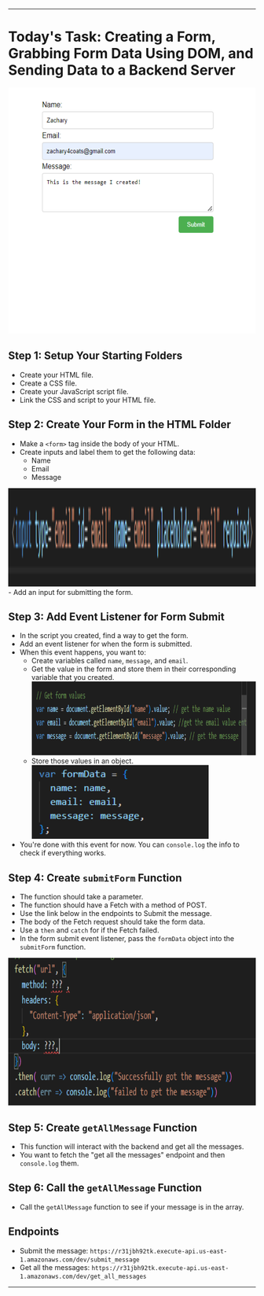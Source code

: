 

---

# Today's Task: Creating a Form, Grabbing Form Data Using DOM, and Sending Data to a Backend Server

<img src="images/frontend-design.png" alt="design file" style="height:500px;">

## Step 1: Setup Your Starting Folders

- Create your HTML file.
- Create a CSS file.
- Create your JavaScript script file.
- Link the CSS and script to your HTML file.

## Step 2: Create Your Form in the HTML Folder

- Make a `<form>` tag inside the body of your HTML.
- Create inputs and label them to get the following data:
  - Name
  - Email
  - Message
<img src="images/input-example.png" alt="input example" style="height:200px;">
- Add an input for submitting the form.

## Step 3: Add Event Listener for Form Submit

- In the script you created, find a way to get the form.
- Add an event listener for when the form is submitted.
- When this event happens, you want to:
  - Create variables called `name`, `message`, and `email`.
  - Get the value in the form and store them in their corresponding variable that you created.
    <img src="images/dom-get-elements.png" alt="example of getting values" style="height:150px;">
  - Store those values in an object.
    <img src="images/form-object.png" alt="store vales in object" style="height:150px;">
- You're done with this event for now. You can `console.log` the info to check if everything works.

## Step 4: Create `submitForm` Function

- The function should take a parameter.
- The function should have a Fetch with a method of POST.
- Use the link below in the endpoints to Submit the message.
- The body of the Fetch request should take the form data.
- Use a `then` and `catch` for if the Fetch failed.
- In the form submit event listener, pass the `formData` object into the `submitForm` function.
 <img src="images/fetch-example.png" alt="Post Fetch Example" style="height:300px;">

## Step 5: Create `getAllMessage` Function

- This function will interact with the backend and get all the messages.
- You want to fetch the "get all the messages" endpoint and then `console.log` them.

## Step 6: Call the `getAllMessage` Function

- Call the `getAllMessage` function to see if your message is in the array.

## Endpoints

- Submit the message: `https://r31jbh92tk.execute-api.us-east-1.amazonaws.com/dev/submit_message`
- Get all the messages: `https://r31jbh92tk.execute-api.us-east-1.amazonaws.com/dev/get_all_messages`

---